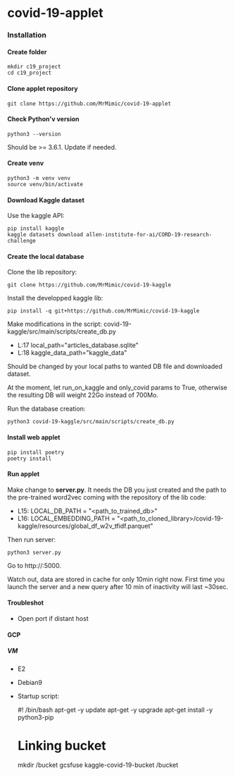 # covid-19-applet


### Installation

#### Create folder

    mkdir c19_project
    cd c19_project

#### Clone applet repository

    git clone https://github.com/MrMimic/covid-19-applet

#### Check Python'v version

    python3 --version

Should be >= 3.6.1. Update if needed.

#### Create venv

    python3 -m venv venv
    source venv/bin/activate

#### Download Kaggle dataset

Use the kaggle API:

    pip install kaggle
    kaggle datasets download allen-institute-for-ai/CORD-19-research-challenge

#### Create the local database

Clone the lib repository:

    git clone https://github.com/MrMimic/covid-19-kaggle

Install the developped kaggle lib:

    pip install -q git+https://github.com/MrMimic/covid-19-kaggle

Make modifications in the script: covid-19-kaggle/src/main/scripts/create_db.py

- L:17      local_path="articles_database.sqlite"
- L:18      kaggle_data_path="kaggle_data"

Should be changed by your local paths to wanted DB file and downloaded dataset.

At the moment, let run_on_kaggle and only_covid params to True, otherwise the resulting DB will weight 22Go instead of 700Mo.

Run the database creation:

    python3 covid-19-kaggle/src/main/scripts/create_db.py

#### Install web applet

    pip install poetry
    poetry install

#### Run applet

Make change to __server.py__. It needs the DB you just created and the path to the pre-trained word2vec coming with the repository of the lib code:

- L15:        LOCAL_DB_PATH = "<path_to_trained_db>"
- L16:        LOCAL_EMBEDDING_PATH = "<path_to_cloned_library>/covid-19-kaggle/resources/global_df_w2v_tfidf.parquet"

Then run server:

    python3 server.py

Go to http://<hostname>:5000.

Watch out, data are stored in cache for only 10min right now. First time you launch the server and a new query after 10 min of inactivity will last ~30sec.

#### Troubleshot

- Open port if distant host

#### GCP

##### VM

- E2
- Debian9
- Startup script:

    #! /bin/bash
    apt-get -y update
    apt-get -y upgrade
    apt-get install -y python3-pip
    # Linking bucket
    mkdir /bucket
    gcsfuse kaggle-covid-19-bucket /bucket